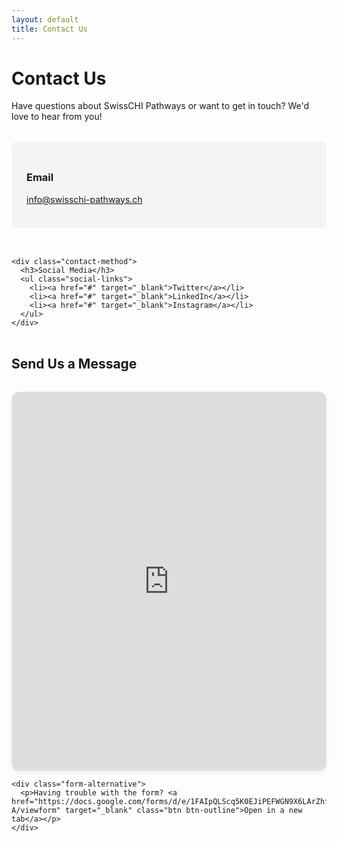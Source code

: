 ```yaml
---
layout: default
title: Contact Us
---
```


<div class="container">
  <h1>Contact Us</h1>
  
  <p>Have questions about SwissCHI Pathways or want to get in touch? We'd love to hear from you!</p>
  
  <div class="contact-info">
    <div class="contact-method">
      <h3>Email</h3>
      <p><a href="mailto:info@swisschi-pathways.ch">info@swisschi-pathways.ch</a></p>
    </div>
    
    <div class="contact-method">
      <h3>Social Media</h3>
      <ul class="social-links">
        <li><a href="#" target="_blank">Twitter</a></li>
        <li><a href="#" target="_blank">LinkedIn</a></li>
        <li><a href="#" target="_blank">Instagram</a></li>
      </ul>
    </div>
  </div>
  
  <h2>Send Us a Message</h2>
  
  <div class="form-container">
    <div class="google-form-wrapper">
      <iframe id="contact-form" src="https://docs.google.com/forms/d/e/1FAIpQLScq5K0EJiPEFWGN9X6LArZhfeFXhOq2qMOl3wc9LwNuLRgG-A/viewform?embedded=true" frameborder="0" marginheight="0" marginwidth="0">Loading…</iframe>
    </div>
    
    <div class="form-alternative">
      <p>Having trouble with the form? <a href="https://docs.google.com/forms/d/e/1FAIpQLScq5K0EJiPEFWGN9X6LArZhfeFXhOq2qMOl3wc9LwNuLRgG-A/viewform" target="_blank" class="btn btn-outline">Open in a new tab</a></p>
    </div>
  </div>
</div>

<style>
  .contact-info {
    display: grid;
    grid-template-columns: repeat(auto-fit, minmax(250px, 1fr));
    gap: 2rem;
    margin: 2rem 0;
  }
  
  .contact-method {
    background-color: #f3f4f6;
    padding: 1.5rem;
    border-radius: 8px;
  }
  
  .social-links {
    list-style: none;
    margin: 0;
    padding: 0;
  }
  
  .social-links li {
    margin-bottom: 0.5rem;
  }
  
  .form-container {
    margin: 2rem 0;
    max-width: 700px;
  }
  
  .google-form-wrapper {
    position: relative;
    overflow: hidden;
    padding-top: 90%; /* Aspect ratio for mobile */
    border-radius: 12px;
    box-shadow: 0 4px 6px rgba(0, 0, 0, 0.05);
    border: 1px solid #e5e7eb;
    background-color: #f9fafb;
  }
  
  @media (min-width: 768px) {
    .google-form-wrapper {
      padding-top: 120%; /* Adjusted aspect ratio for desktop */
    }
  }
  
  #contact-form {
    position: absolute;
    top: 0;
    left: 0;
    width: 100%;
    height: 100%;
    border: 0;
  }
  
  .form-alternative {
    margin-top: 1.5rem;
    text-align: center;
    padding: 1rem;
    background-color: #f3f4f6;
    border-radius: 8px;
  }
  
  .form-alternative p {
    margin-bottom: 0;
  }
  
  .form-alternative .btn {
    margin-left: 0.5rem;
    padding: 0.25rem 0.75rem;
  }
</style>

<script>
  // Adjust iframe height based on content
  window.addEventListener('message', function(e) {
    var message = e.data;
    if (typeof message !== 'object' || !message.hasOwnProperty('frameHeight')) return;
    
    var iframe = document.getElementById('contact-form');
    if (iframe) {
      var newHeight = Math.max(message.frameHeight + 30, 450) + 'px';
      document.querySelector('.google-form-wrapper').style.height = newHeight;
      document.querySelector('.google-form-wrapper').style.paddingTop = '0';
    }
  });
</script>